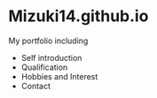 # Mizuki14.github.io
My portfolio including
<ul>
  <li> Self introduction </li>
  <li> Qualification </li>
  <li> Hobbies and Interest </li>
  <li> Contact </li>
  
  </ul>
